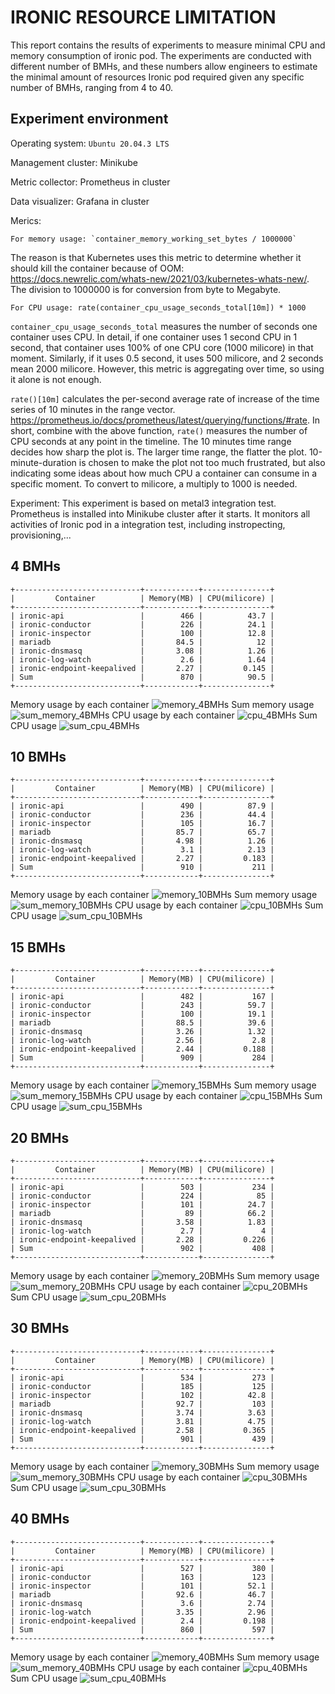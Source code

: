 # IRONIC RESOURCE LIMITATION 

This report contains the results of experiments to measure minimal CPU and memory consumption of ironic pod. The experiments are conducted with different number of BMHs, and these numbers allow engineers to estimate the minimal amount of resources Ironic pod required given any specific number of BMHs, ranging from 4 to 40.

## Experiment environment
Operating system: `Ubuntu 20.04.3 LTS`

Management cluster: Minikube

Metric collector: Prometheus in cluster

Data visualizer: Grafana in cluster

Merics:

	For memory usage: `container_memory_working_set_bytes / 1000000`
 
The reason is that Kubernetes uses this metric to determine whether it should kill the container because of OOM: https://docs.newrelic.com/whats-new/2021/03/kubernetes-whats-new/. The division to 1000000 is for conversion from byte to Megabyte.

	For CPU usage: rate(container_cpu_usage_seconds_total[10m]) * 1000

`container_cpu_usage_seconds_total` measures the number of seconds one container uses CPU. In detail, if one container uses 1 second CPU in 1 second, that container uses 100% of one CPU core (1000 milicore) in that moment. Similarly, if it uses 0.5 second, it uses 500 milicore, and 2 seconds mean 2000 milicore. However, this metric is aggregating over time, so using it alone is not enough.

`rate()[10m]` calculates the per-second average rate of increase of the time series of 10 minutes in the range vector. https://prometheus.io/docs/prometheus/latest/querying/functions/#rate. In short, combine with the above function, `rate()` measures the number of CPU seconds at any point in the timeline. The 10 minutes time range decides how sharp the plot is. The larger time range, the flatter the plot. 10-minute-duration is chosen to make the plot not too much frustrated, but also indicating some ideas about how much CPU a container can consume in a specific moment. To convert to milicore, a multiply to 1000 is needed. 

Experiment: This experiment is based on metal3 integration test. Prometheus is installed into Minikube cluster after it starts. It monitors all activities of Ironic pod in a integration test, including instropecting, provisioning,... 

## 4 BMHs 
```
+----------------------------+------------+---------------+
|         Container          | Memory(MB) | CPU(milicore) |
+----------------------------+------------+---------------+
| ironic-api                 |        466 |          43.7 |
| ironic-conductor           |        226 |          24.1 |
| ironic-inspector           |        100 |          12.8 |
| mariadb                    |       84.5 |            12 |
| ironic-dnsmasq             |       3.08 |          1.26 |
| ironic-log-watch           |        2.6 |          1.64 |
| ironic-endpoint-keepalived |       2.27 |         0.145 |
| Sum                        |        870 |          90.5 |
+----------------------------+------------+---------------+
```

Memory usage by each container
![memory_4BMHs][5]
Sum memory usage 
![sum_memory_4BMHs][6]
CPU usage by each container
![cpu_4BMHs][7]
Sum CPU usage
![sum_cpu_4BMHs][8]

## 10 BMHs 
```
+----------------------------+------------+---------------+
|         Container          | Memory(MB) | CPU(milicore) |
+----------------------------+------------+---------------+
| ironic-api                 |        490 |          87.9 |
| ironic-conductor           |        236 |          44.4 |
| ironic-inspector           |        105 |          16.7 |
| mariadb                    |       85.7 |          65.7 |
| ironic-dnsmasq             |       4.98 |          1.26 |
| ironic-log-watch           |        3.1 |          2.13 |
| ironic-endpoint-keepalived |       2.27 |         0.183 |
| Sum                        |        910 |           211 |
+----------------------------+------------+---------------+
```
Memory usage by each container
![memory_10BMHs][2]
Sum memory usage 
![sum_memory_10BMHs][1]
CPU usage by each container
![cpu_10BMHs][3]
Sum CPU usage
![sum_cpu_10BMHs][4]


## 15 BMHs 
```
+----------------------------+------------+---------------+
|         Container          | Memory(MB) | CPU(milicore) |
+----------------------------+------------+---------------+
| ironic-api                 |        482 |           167 |
| ironic-conductor           |        243 |          59.7 |
| ironic-inspector           |        100 |          19.1 |
| mariadb                    |       88.5 |          39.6 |
| ironic-dnsmasq             |       3.26 |          1.32 |
| ironic-log-watch           |       2.56 |           2.8 |
| ironic-endpoint-keepalived |       2.44 |         0.188 |
| Sum                        |        909 |           284 |
+----------------------------+------------+---------------+
```
Memory usage by each container
![memory_15BMHs][9]
Sum memory usage
![sum_memory_15BMHs][10]
CPU usage by each container
![cpu_15BMHs][11]
Sum CPU usage
![sum_cpu_15BMHs][12]


## 20 BMHs 
```
+----------------------------+------------+---------------+
|         Container          | Memory(MB) | CPU(milicore) |
+----------------------------+------------+---------------+
| ironic-api                 |        503 |           234 |
| ironic-conductor           |        224 |            85 |
| ironic-inspector           |        101 |          24.7 |
| mariadb                    |         89 |          66.2 |
| ironic-dnsmasq             |       3.58 |          1.83 |
| ironic-log-watch           |        2.7 |             4 |
| ironic-endpoint-keepalived |       2.28 |         0.226 |
| Sum                        |        902 |           408 |
+----------------------------+------------+---------------+
```
Memory usage by each container
![memory_20BMHs][13]
Sum memory usage
![sum_memory_20BMHs][14]
CPU usage by each container
![cpu_20BMHs][15]
Sum CPU usage
![sum_cpu_20BMHs][16]

## 30 BMHs 
```
+----------------------------+------------+---------------+
|         Container          | Memory(MB) | CPU(milicore) |
+----------------------------+------------+---------------+
| ironic-api                 |        534 |           273 |
| ironic-conductor           |        185 |           125 |
| ironic-inspector           |        102 |          42.8 |
| mariadb                    |       92.7 |           103 |
| ironic-dnsmasq             |       3.74 |          3.63 |
| ironic-log-watch           |       3.81 |          4.75 |
| ironic-endpoint-keepalived |       2.58 |         0.365 |
| Sum                        |        901 |           439 |
+----------------------------+------------+---------------+
```
Memory usage by each container
![memory_30BMHs][17]
Sum memory usage
![sum_memory_30BMHs][18]
CPU usage by each container
![cpu_30BMHs][19]
Sum CPU usage
![sum_cpu_30BMHs][20]


## 40 BMHs 
```
+----------------------------+------------+---------------+
|         Container          | Memory(MB) | CPU(milicore) |
+----------------------------+------------+---------------+
| ironic-api                 |        527 |           380 |
| ironic-conductor           |        163 |           123 |
| ironic-inspector           |        101 |          52.1 |
| mariadb                    |       92.6 |          46.7 |
| ironic-dnsmasq             |        3.6 |          2.74 |
| ironic-log-watch           |       3.35 |          2.96 |
| ironic-endpoint-keepalived |        2.4 |         0.198 |
| Sum                        |        860 |           597 |
+----------------------------+------------+---------------+
```
Memory usage by each container
![memory_40BMHs][21]
Sum memory usage
![sum_memory_40BMHs][22]
CPU usage by each container
![cpu_40BMHs][23]
Sum CPU usage
![sum_cpu_40BMHs][24]

[1]: Images/sum_memory_10.png
[2]: Images/memory_10.png
[3]: Images/cpu_10.png
[4]: Images/sum_cpu_10.png
[5]: Images/memory_4.png
[6]: Images/sum_memory_4.png
[7]: Images/cpu_4.png
[8]: Images/sum_cpu_4.png
[9]: Images/memory_15.png
[10]: Images/sum_memory_15.png
[11]: Images/cpu_15.png
[12]: Images/sum_cpu_15.png
[13]: Images/memory_20.png
[14]: Images/sum_memory_20.png
[15]: Images/cpu_20.png
[16]: Images/sum_cpu_20.png
[17]: Images/memory_30.png
[18]: Images/sum_memory_30.png
[19]: Images/cpu_30.png
[20]: Images/sum_cpu_30.png
[21]: Images/memory_40.png
[22]: Images/sum_memory_40.png
[23]: Images/cpu_40.png
[24]: Images/sum_cpu_40.png
